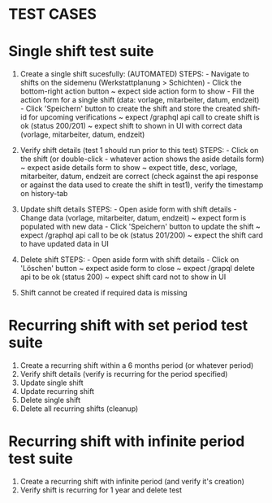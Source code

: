 # TEST CASES

# Single shift test suite

1. Create a single shift sucesfully: (AUTOMATED)
   STEPS: - Navigate to shifts on the sidemenu (Werkstattplanung > Schichten) - Click the bottom-right action button
   ~ expect side action form to show - Fill the action form for a single shift (data: vorlage, mitarbeiter, datum, endzeit) - Click 'Speichern' button to create the shift and store the created shift-id for upcoming verifications
   ~ expect /graphql api call to create shift is ok (status 200/201)
   ~ expect shift to shown in UI with correct data (vorlage, mitarbeiter, datum, endzeit)

2. Verify shift details (test 1 should run prior to this test)
   STEPS: - Click on the shift (or double-click - whatever action shows the aside details form)
   ~ expect aside details form to show
   ~ expect title, desc, vorlage, mitarbeiter, datum, endzeit are correct (check against the api response or against the data used to create the shift in test1), verify the timestamp on history-tab

3. Update shift details
   STEPS: - Open aside form with shift details - Change data (vorlage, mitarbeiter, datum, endzeit)
   ~ expect form is populated with new data - Click 'Speichern' button to update the shift
   ~ expect /graphql api call to be ok (status 201/200)
   ~ expect the shift card to have updated data in UI

4. Delete shift
   STEPS: - Open aside form with shift details - Click on 'Löschen' button
   ~ expect aside form to close
   ~ expect /grapql delete api to be ok (status 200)
   ~ expect shift card not to show in UI

5. Shift cannot be created if required data is missing

#

# Recurring shift with set period test suite

1. Create a recurring shift within a 6 months period (or whatever period)
2. Verify shift details (verify is recurring for the period specified)
3. Update single shift
4. Update recurring shift
5. Delete single shift
6. Delete all recurring shifts (cleanup)

#

# Recurring shift with infinite period test suite

1. Create a recurring shift with infinite period (and verify it's creation)
2. Verify shift is recurring for 1 year and delete test

#
